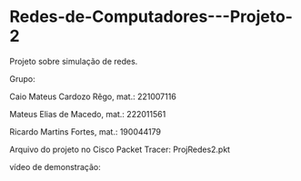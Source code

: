 # Redes-de-Computadores---Projeto-2

Projeto sobre simulação de redes.


Grupo:

Caio Mateus Cardozo Rêgo, mat.: 221007116

Mateus Elias de Macedo, mat.: 222011561

Ricardo Martins Fortes, mat.: 190044179


Arquivo do projeto no Cisco Packet Tracer: ProjRedes2.pkt

vídeo de demonstração: 
